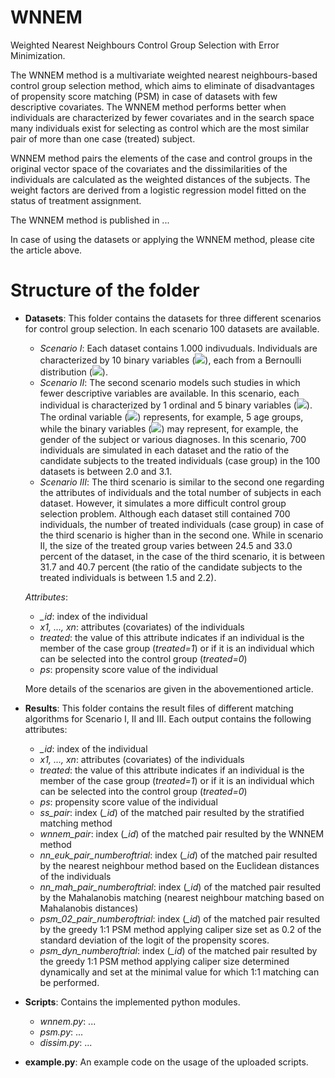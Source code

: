 # WNNEM
Weighted Nearest Neighbours Control Group Selection with Error Minimization.

The WNNEM method is a multivariate weighted nearest neighbours-based control group selection method, which aims to eliminate of disadvantages of propensity score matching (PSM) in case of datasets with few descriptive covariates. The WNNEM method performs better when individuals are characterized by fewer covariates and in the search space many individuals exist for selecting as control which are the most similar pair of more than one case (treated) subject.

WNNEM method pairs the elements of the case and control groups in the original vector space of the covariates and the dissimilarities of the individuals are calculated as the weighted distances of the subjects. The weight factors are derived from a logistic regression model fitted on the status of treatment assignment.

The WNNEM method is published in ...

In case of using the datasets or applying the WNNEM method, please cite the article above.

# Structure of the folder
- **Datasets**: 
  This folder contains the datasets for three different scenarios for control group selection. In each scenario 100 datasets are available.
  - *Scenario I*: Each dataset contains 1.000 indivuduals. Individuals are characterized by 10 binary variables (<img src="https://render.githubusercontent.com/render/math?math=x_1, x_2, ..., x_{10}">), each from a Bernoulli distribution (<img src="https://render.githubusercontent.com/render/math?math=x_j\sim\textrm{B}(0.5), \quad j=1,\dots,10">).
  - *Scenario II*: The second scenario models such studies in which fewer descriptive variables are available. In this scenario, each individual is characterized by 1 ordinal and 5 binary variables (<img src="https://render.githubusercontent.com/render/math?math=x_1, x_2, ..., x_6">). The ordinal variable (<img src="https://render.githubusercontent.com/render/math?math=x_1">) represents, for example, 5 age groups, while the binary variables (<img src="https://render.githubusercontent.com/render/math?math=x_2, x_3, ..., x_6">) may represent, for example, the gender of the subject or various diagnoses. In this scenario, 700 individuals are simulated in each dataset and the ratio of the candidate subjects to the treated individuals (case group) in the 100 datasets is between 2.0 and 3.1.
  - *Scenario III*: The third scenario is similar to the second one regarding the attributes of individuals and the total number of subjects in each dataset. However, it simulates a more difficult control group selection problem. Although each dataset still contained 700 individuals, the number of treated individuals (case group) in case of the third scenario is higher than in the second one. While in scenario II, the size of the treated group varies between 24.5 and 33.0 percent of the dataset, in the case of the third scenario, it is between 31.7 and 40.7 percent (the ratio of the candidate subjects to the treated individuals is between 1.5 and 2.2).

  *Attributes*:
  - *_id*: index of the individual
  - *x1, ..., xn*: attributes (covariates) of the individuals
  - *treated*: the value of this attribute indicates if an individual is the member of the case group (*treated=1*) or if it is an individual which can be selected into the control group (*treated=0*)
  - *ps*: propensity score value of the individual
  
  More details of the scenarios are given in the abovementioned article.

- **Results**:
  This folder contains the result files of different matching algorithms for Scenario I, II and III.
  Each output contains the following attributes:
  - *_id*: index of the individual
  - *x1, ..., xn*: attributes (covariates) of the individuals
  - *treated*: the value of this attribute indicates if an individual is the member of the case group (*treated=1*) or if it is an individual which can be selected into the control group (*treated=0*)
  - *ps*: propensity score value of the individual
  - *ss_pair*: index (*\_id*) of the matched pair resulted by the stratified matching method  
  - *wnnem_pair*: index (*\_id*) of the matched pair resulted by the WNNEM method
  - *nn_euk_pair_numberoftrial*: index (*\_id*) of the matched pair resulted by the nearest neighbour method based on the Euclidean distances of the individuals
  - *nn_mah_pair_numberoftrial*: index (*\_id*) of the matched pair resulted by the Mahalanobis matching (nearest neighbour matching based on Mahalanobis distances) 
  - *psm_02_pair_numberoftrial*: index (*\_id*) of the matched pair resulted by the greedy 1:1 PSM method applying caliper size set as 0.2 of the standard deviation of the logit of the propensity scores.
  - *psm_dyn_numberoftrial*: index (*\_id*) of the matched pair resulted by the greedy 1:1 PSM method applying caliper size determined dynamically and set at the minimal value for which 1:1 matching can be performed.

- **Scripts**: 
  Contains the implemented python modules.
  - *wnnem.py*: ...
  - *psm.py*: ...
  - *dissim.py*: ...
- **example.py**:
  An example code on the usage of the uploaded scripts.
